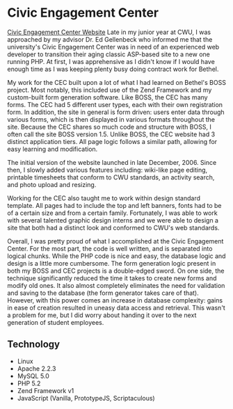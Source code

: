 # Civic Engagement Center
[Civic Engagement Center Website](/img/projects/cec.jpg)
Late in my junior year at CWU, I was approached by my advisor Dr. Ed Gellenbeck who informed me that the university's Civic Engagement Center was in need of an experienced web developer to transition their aging classic ASP-based site to a new one running PHP.  At first, I was apprehensive as I didn't know if I would have enough time as I was keeping plenty busy doing contract work for Bethel.  

My work for the CEC built upon a lot of what I had learned on Bethel's BOSS project.  Most notably, this included use of the Zend Framework and my custom-built form generation software.  Like BOSS, the CEC has many forms.  The CEC had 5 different user types, each with their own registration form.  In addition, the site in general is form driven: users enter data through various forms, which is then displayed in various formats throughout the site.  Because the CEC shares so much code and structure with BOSS, I often call the site BOSS version 1.5.  Unlike BOSS, the CEC website had 3 distinct application tiers.  All page logic follows a similar path, allowing for easy learning and modification.

The initial version of the website launched in late December, 2006.  Since then, I slowly added various features including: wiki-like page editing, printable timesheets that conform to CWU standards, an activity search, and photo upload and resizing.

Working for the CEC also taught me to work within design standard template.  All pages had to include the top and left banners, fonts had to be of a certain size and from a certain family.  Fortunately, I was able to work with several talented graphic design interns and we were able to design a site that both had a distinct look and conformed to CWU's web standards.

Overall, I was pretty proud of what I accomplished at the Civic Engagement Center.  For the most part, the code is well written, and is separated into logical chunks. While the PHP code is nice and easy, the database logic and design is a little more cumbersome.  The form generation logic present in both my BOSS and CEC projects is a double-edged sword.  On one side, the technique significantly reduced the time it takes to create new forms and modify old ones.  It also almost completely eliminates the need for validation and saving to the database (the form generator takes care of that). However, with this power comes an increase in database complexity: gains in ease of creation resulted in uneasy data access and retrieval.  This wasn't a problem for me, but I did worry about handing it over to the next generation of student employees. 

## Technology
* Linux
* Apache 2.2.3
* MySQL 5.0
* PHP 5.2
* Zend Framework v1
* JavaScript (Vanilla, PrototypeJS, Scriptaculous)